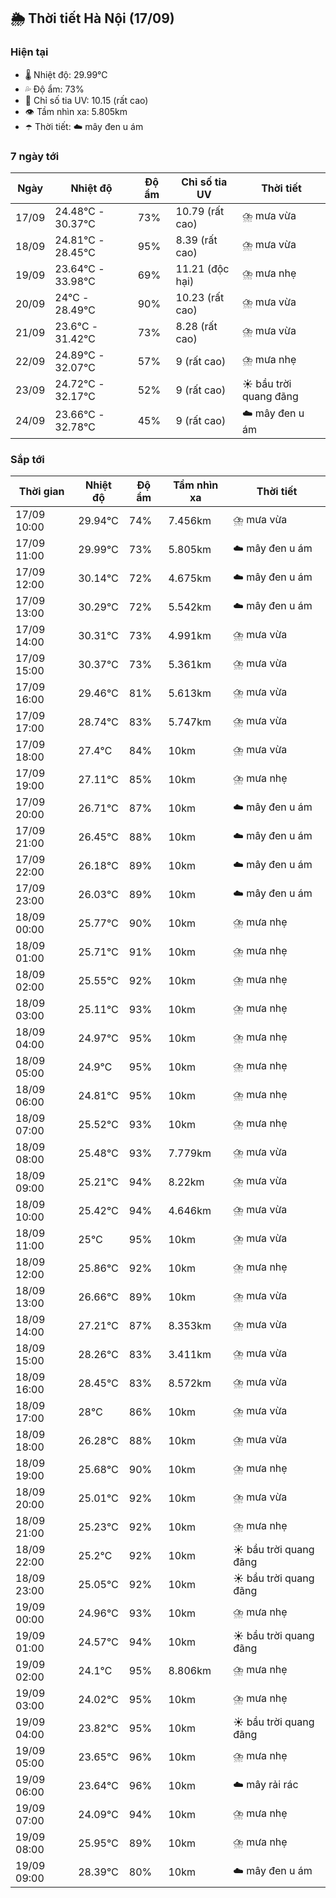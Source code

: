 ## 🌦️ Thời tiết Hà Nội (17/09)

### Hiện tại

- 🌡️ Nhiệt độ: 29.99℃
- 💦 Độ ẩm: 73%
- 🌟 Chỉ số tia UV: 10.15 (rất cao)
- 👁️ Tầm nhìn xa: 5.805km
- ☂️ Thời tiết: ☁️ mây đen u ám

### 7 ngày tới

| Ngày | Nhiệt độ | Độ ẩm | Chỉ số tia UV | Thời tiết |
| --- | --- | --- | --- | --- |
| 17/09 | 24.48℃ - 30.37℃ | 73% | 10.79 (rất cao) | ⛈️ mưa vừa |
| 18/09 | 24.81℃ - 28.45℃ | 95% | 8.39 (rất cao) | ⛈️ mưa vừa |
| 19/09 | 23.64℃ - 33.98℃ | 69% | 11.21 (độc hại) | ⛈️ mưa nhẹ |
| 20/09 | 24℃ - 28.49℃ | 90% | 10.23 (rất cao) | ⛈️ mưa vừa |
| 21/09 | 23.6℃ - 31.42℃ | 73% | 8.28 (rất cao) | ⛈️ mưa vừa |
| 22/09 | 24.89℃ - 32.07℃ | 57% | 9 (rất cao) | ⛈️ mưa nhẹ |
| 23/09 | 24.72℃ - 32.17℃ | 52% | 9 (rất cao) | ☀️ bầu trời quang đãng |
| 24/09 | 23.66℃ - 32.78℃ | 45% | 9 (rất cao) | ☁️ mây đen u ám |

### Sắp tới

| Thời gian | Nhiệt độ | Độ ẩm | Tầm nhìn xa | Thời tiết |
| --- | --- | --- | --- | --- |
| 17/09 10:00 | 29.94℃ | 74% | 7.456km | ⛈️ mưa vừa |
| 17/09 11:00 | 29.99℃ | 73% | 5.805km | ☁️ mây đen u ám |
| 17/09 12:00 | 30.14℃ | 72% | 4.675km | ☁️ mây đen u ám |
| 17/09 13:00 | 30.29℃ | 72% | 5.542km | ☁️ mây đen u ám |
| 17/09 14:00 | 30.31℃ | 73% | 4.991km | ⛈️ mưa vừa |
| 17/09 15:00 | 30.37℃ | 73% | 5.361km | ⛈️ mưa vừa |
| 17/09 16:00 | 29.46℃ | 81% | 5.613km | ⛈️ mưa vừa |
| 17/09 17:00 | 28.74℃ | 83% | 5.747km | ⛈️ mưa vừa |
| 17/09 18:00 | 27.4℃ | 84% | 10km | ⛈️ mưa vừa |
| 17/09 19:00 | 27.11℃ | 85% | 10km | ⛈️ mưa nhẹ |
| 17/09 20:00 | 26.71℃ | 87% | 10km | ☁️ mây đen u ám |
| 17/09 21:00 | 26.45℃ | 88% | 10km | ☁️ mây đen u ám |
| 17/09 22:00 | 26.18℃ | 89% | 10km | ☁️ mây đen u ám |
| 17/09 23:00 | 26.03℃ | 89% | 10km | ☁️ mây đen u ám |
| 18/09 00:00 | 25.77℃ | 90% | 10km | ⛈️ mưa nhẹ |
| 18/09 01:00 | 25.71℃ | 91% | 10km | ⛈️ mưa nhẹ |
| 18/09 02:00 | 25.55℃ | 92% | 10km | ⛈️ mưa nhẹ |
| 18/09 03:00 | 25.11℃ | 93% | 10km | ⛈️ mưa nhẹ |
| 18/09 04:00 | 24.97℃ | 95% | 10km | ⛈️ mưa nhẹ |
| 18/09 05:00 | 24.9℃ | 95% | 10km | ⛈️ mưa nhẹ |
| 18/09 06:00 | 24.81℃ | 95% | 10km | ⛈️ mưa nhẹ |
| 18/09 07:00 | 25.52℃ | 93% | 10km | ⛈️ mưa nhẹ |
| 18/09 08:00 | 25.48℃ | 93% | 7.779km | ⛈️ mưa vừa |
| 18/09 09:00 | 25.21℃ | 94% | 8.22km | ⛈️ mưa vừa |
| 18/09 10:00 | 25.42℃ | 94% | 4.646km | ⛈️ mưa vừa |
| 18/09 11:00 | 25℃ | 95% | 10km | ⛈️ mưa vừa |
| 18/09 12:00 | 25.86℃ | 92% | 10km | ⛈️ mưa nhẹ |
| 18/09 13:00 | 26.66℃ | 89% | 10km | ⛈️ mưa vừa |
| 18/09 14:00 | 27.21℃ | 87% | 8.353km | ⛈️ mưa vừa |
| 18/09 15:00 | 28.26℃ | 83% | 3.411km | ⛈️ mưa vừa |
| 18/09 16:00 | 28.45℃ | 83% | 8.572km | ⛈️ mưa vừa |
| 18/09 17:00 | 28℃ | 86% | 10km | ⛈️ mưa vừa |
| 18/09 18:00 | 26.28℃ | 88% | 10km | ⛈️ mưa vừa |
| 18/09 19:00 | 25.68℃ | 90% | 10km | ⛈️ mưa nhẹ |
| 18/09 20:00 | 25.01℃ | 92% | 10km | ⛈️ mưa vừa |
| 18/09 21:00 | 25.23℃ | 92% | 10km | ⛈️ mưa nhẹ |
| 18/09 22:00 | 25.2℃ | 92% | 10km | ☀️ bầu trời quang đãng |
| 18/09 23:00 | 25.05℃ | 92% | 10km | ☀️ bầu trời quang đãng |
| 19/09 00:00 | 24.96℃ | 93% | 10km | ⛈️ mưa nhẹ |
| 19/09 01:00 | 24.57℃ | 94% | 10km | ☀️ bầu trời quang đãng |
| 19/09 02:00 | 24.1℃ | 95% | 8.806km | ⛈️ mưa nhẹ |
| 19/09 03:00 | 24.02℃ | 95% | 10km | ⛈️ mưa nhẹ |
| 19/09 04:00 | 23.82℃ | 95% | 10km | ☀️ bầu trời quang đãng |
| 19/09 05:00 | 23.65℃ | 96% | 10km | ⛈️ mưa nhẹ |
| 19/09 06:00 | 23.64℃ | 96% | 10km | ☁️ mây rải rác |
| 19/09 07:00 | 24.09℃ | 94% | 10km | ⛈️ mưa nhẹ |
| 19/09 08:00 | 25.95℃ | 89% | 10km | ⛈️ mưa nhẹ |
| 19/09 09:00 | 28.39℃ | 80% | 10km | ☁️ mây đen u ám |

